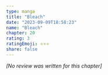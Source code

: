 ```yaml
---
type: manga
title: "Bleach"
date: "2023-09-09T18:58:23"
name: "Bleach"
chapter: 20
rating: 3
ratingEmoji: ⭐️⭐️⭐️
share: false
---
```


_[No review was written for this chapter]_
